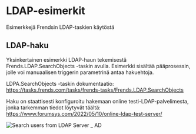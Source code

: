 # LDAP-esimerkit
Esimerkkejä Frendsin LDAP-taskien käytöstä

## LDAP-haku
Yksinkertainen esimerkki LDAP-haun tekemisestä Frends.LDAP.SearchObjects -taskin avulla.
Esimerkki sisältää pääprosessin, jolle voi manuaalisen triggerin parametrinä antaa hakuehtoja.

LDPA.SearchObjects -taskin dokumentaatio: https://tasks.frends.com/tasks/frends-tasks/Frends.LDAP.SearchObjects

Haku on staattisesti konfiguroitu hakemaan online testi-LDAP-palvelimesta, jonka tarkemman tiedot löytyvät täältä: https://www.forumsys.com/2022/05/10/online-ldap-test-server/


![Search users from LDAP Server _ AD](https://github.com/user-attachments/assets/1a8f5c99-83a3-4785-9a32-3ec4e6c5ebf8)

